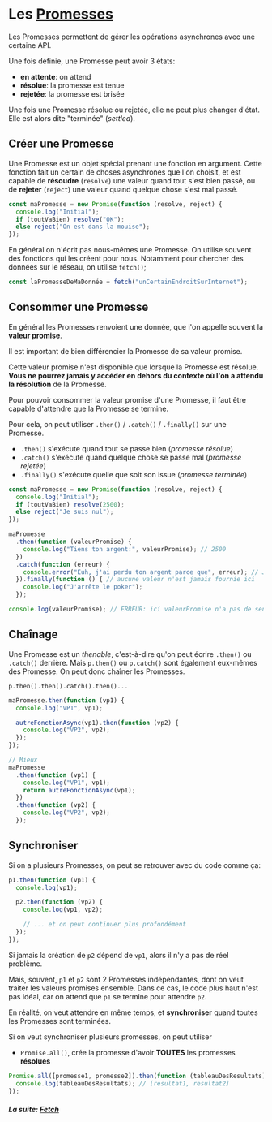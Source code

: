 # Les [Promesses](https://developer.mozilla.org/fr/docs/Web/JavaScript/Reference/Objets_globaux/Promise)

Les Promesses permettent de gérer les opérations asynchrones avec une certaine
API.

Une fois définie, une Promesse peut avoir 3 états:

- **en attente**: on attend
- **résolue**: la promesse est tenue
- **rejetée**: la promesse est brisée

Une fois une Promesse résolue ou rejetée, elle ne peut plus changer d'état. Elle
est alors dite "terminée" (_settled_).

## Créer une Promesse

Une Promesse est un objet spécial prenant une fonction en argument. Cette
fonction fait un certain de choses asynchrones que l'on choisit, et est capable
de **résoudre** (`resolve`) une valeur quand tout s'est bien passé, ou de
**rejeter** (`reject`) une valeur quand quelque chose s'est mal passé.

```js
const maPromesse = new Promise(function (resolve, reject) {
  console.log("Initial");
  if (toutVaBien) resolve("OK");
  else reject("On est dans la mouise");
});
```

En général on n'écrit pas nous-mêmes une Promesse. On utilise souvent des
fonctions qui les créent pour nous. Notamment pour chercher des données sur le
réseau, on utilise `fetch()`;

```js
const laPromesseDeMaDonnée = fetch("unCertainEndroitSurInternet");
```

## Consommer une Promesse

En général les Promesses renvoient une donnée, que l'on appelle souvent la
**valeur promise**.

Il est important de bien différencier la Promesse de sa valeur promise.

Cette valeur promise n'est disponible que lorsque la Promesse est résolue.
**Vous ne pourrez jamais y accéder en dehors du contexte où l'on a attendu la
résolution** de la Promesse.

Pour pouvoir consommer la valeur promise d'une Promesse, il faut être capable
d'attendre que la Promesse se termine.

Pour cela, on peut utiliser `.then()` / `.catch()` / `.finally()` sur une
Promesse.

- `.then()` s'exécute quand tout se passe bien (_promesse résolue_)
- `.catch()` s'exécute quand quelque chose se passe mal (_promesse rejetée_)
- `.finally()` s'exécute quelle que soit son issue (_promesse terminée_)

```js
const maPromesse = new Promise(function (resolve, reject) {
  console.log("Initial");
  if (toutVaBien) resolve(2500);
  else reject("Je suis nul");
});

maPromesse
  .then(function (valeurPromise) {
    console.log("Tiens ton argent:", valeurPromise); // 2500
  })
  .catch(function (erreur) {
    console.error("Euh, j'ai perdu ton argent parce que", erreur); // Je suis nul
  }).finally(function () { // aucune valeur n'est jamais fournie ici
    console.log("J'arrête le poker");
  });

console.log(valeurPromise); // ERREUR: ici valeurPromise n'a pas de sens
```

## Chaînage

Une Promesse est un _thenable_, c'est-à-dire qu'on peut écrire `.then()` ou
`.catch()` derrière. Mais `p.then()` ou `p.catch()` sont également eux-mêmes des
Promesse. On peut donc chaîner les Promesses.

`p.then().then().catch().then()...`

```js
maPromesse.then(function (vp1) {
  console.log("VP1", vp1);

  autreFonctionAsync(vp1).then(function (vp2) {
    console.log("VP2", vp2);
  });
});

// Mieux
maPromesse
  .then(function (vp1) {
    console.log("VP1", vp1);
    return autreFonctionAsync(vp1);
  })
  .then(function (vp2) {
    console.log("VP2", vp2);
  });
```

## Synchroniser

Si on a plusieurs Promesses, on peut se retrouver avec du code comme ça:

```js
p1.then(function (vp1) {
  console.log(vp1);

  p2.then(function (vp2) {
    console.log(vp1, vp2);

    // ... et on peut continuer plus profondément
  });
});
```

Si jamais la création de `p2` dépend de `vp1`, alors il n'y a pas de réel
problème.

Mais, souvent, `p1` et `p2` sont 2 Promesses indépendantes, dont on veut traiter
les valeurs promises ensemble. Dans ce cas, le code plus haut n'est pas idéal,
car on attend que `p1` se termine pour attendre `p2`.

En réalité, on veut attendre en même temps, et **synchroniser** quand toutes les
Promesses sont terminées.

Si on veut synchroniser plusieurs promesses, on peut utiliser

- `Promise.all()`, crée la promesse d'avoir **TOUTES** les promesses
  **résolues**

```js
Promise.all([promesse1, promesse2]).then(function (tableauDesResultats) {
  console.log(tableauDesResultats); // [resultat1, resultat2]
});
```

#### _La suite: [Fetch](./4-3_fetch.md)_
